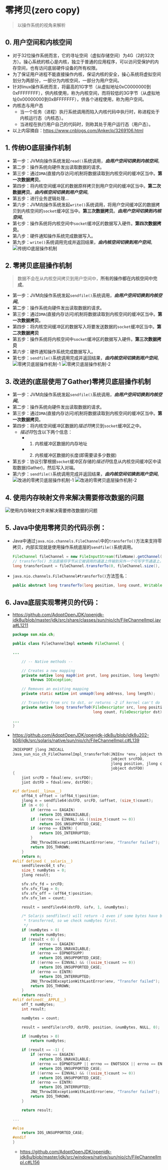 # 零拷贝(zero copy)
> 以操作系统的视角来解析

## 0. 用户空间和内核空间
* 对于32位操作系统而言，它的寻址空间（虚拟存储空间）为4G（2的32次方）。操心系统的核心是内核，独立于普通的应用程序，可以访问受保护的内存空间，也有访问底层硬件设备的所有权限。
* 为了保证用户进程不能直接操作内核，保证内核的安全，操心系统将虚拟空间划分为两部分，一部分为内核空间，一部分为用户空间。
* 针对linux操作系统而言，将最高的1G字节（从虚拟地址0xC0000000到0xFFFFFFFF），供内核使用，称为内核空间，而将较低的3G字节（从虚拟地址0x00000000到0xBFFFFFFF），供各个进程使用，称为用户空间。
* 内核态与用户态
  * 当一个任务（进程）执行系统调用而陷入内核代码中执行时，称进程处于内核运行态（内核态）。
  * 当进程在执行用户自己的代码时，则称其处于用户运行态（用户态）。
* 以上内容摘自：https://www.cnblogs.com/Anker/p/3269106.html

## 1. 传统IO底层操作机制
* 第一步：JVM向操作系统发起`read()`系统调用，***由用户空间切换到内核空间***。
* 第二步：操作系统向硬件发出读取数据的请求。
* 第三步：通过`DMA`(直接内存访问)机制将数据读取到内核空间的缓冲区当中。**第一次数据拷贝**。
* 第四步：将内核空间缓冲区的数据原样拷贝到用户空间的缓冲区当中。**第二次数据拷贝**。***由内核空间切换到用户空间***。
* 第五步：进行业务逻辑处理...
* 第六步：JVM向操作系统发起`write()`系统调用，将用户空间缓冲区的数据拷贝到内核空间的`socket`缓冲区当中。**第三次数据拷贝**。***由用户空间切换到内核空间***。
* 第七步：操作系统将内核空间中`socket`缓冲区的数据写入硬件。**第四次数据拷贝**。
* 第八步：硬件通知操作系统完成数据写入。
* 第九步：`write()`系统调用完成并返回结果，***由内核空间切换到用户空间***。
![传统IO底层操作机制](https://github.com/baayso/note/blob/master/java/nio/zero-copy_1.png)

## 2. 零拷贝底层操作机制
> 数据不会在从内核空间拷贝到用户空间中，**所有的操作都在内核空间中完成**。
* 第一步：JVM向操作系统发起`sendfile()`系统调用，***由用户空间切换到内核空间***。
* 第二步：操作系统向硬件发出读取数据的请求。
* 第三步：通过`DMA`(直接内存访问)机制将数据读取到内核空间的缓冲区当中。**第一次数据拷贝**。
* 第四步：将内核空间缓冲区的数据写入将要发送数据的`socket`缓冲区当中。**第二次数据拷贝**
* 第五步：操作系统将内核空间中`socket`缓冲区的数据写入硬件。**第三次数据拷贝**
* 第六步：硬件通知操作系统完成数据写入。
* 第七步：`sendfile()`系统调用完成并返回结果，***由内核空间切换到用户空间***。
![零拷贝底层操作机制-1](https://github.com/baayso/note/blob/master/java/nio/zero-copy_2.png)
![零拷贝底层操作机制-2](https://github.com/baayso/note/blob/master/java/nio/zero-copy_5.png)

## 3. 改进的(底层使用了Gather)零拷贝底层操作机制
* 第一步：JVM向操作系统发起`sendfile()`系统调用，***由用户空间切换到内核空间***。
* 第二步：操作系统向硬件发出读取数据的请求。
* 第三步：通过`DMA`(直接内存访问)机制将数据读取到内核空间的缓冲区当中。**第一次数据拷贝**。
* 第四步：将内核空间缓冲区数据的*描述符*拷贝到`socket`缓冲区之中。
  * *描述符*包含以下两个信息：
    * 1) 内核缓冲区数据的内存地址
    * 2) 内核缓冲区数据的长度(即需要读多少数据)
* 第五步：协议引擎根据`socket`缓冲区存储的*描述符*信息从内核空间缓冲区中读取数据(Gather)，然后写入对端。
* 第六步：`sendfile()`系统调用完成并返回结果，***由内核空间切换到用户空间***。
![改进的零拷贝底层操作机制-1](https://github.com/baayso/note/blob/master/java/nio/zero-copy_6.jpg)
![改进的零拷贝底层操作机制-2](https://github.com/baayso/note/blob/master/java/nio/zero-copy_3.png)

## 4. 使用内存映射文件来解决需要修改数据的问题
![使用内存映射文件来解决需要修改数据的问题](https://github.com/baayso/note/blob/master/java/nio/zero-copy_4.png)

## 5. Java中使用零拷贝的代码示例：
* Java中通过`java.nio.channels.FileChannel`中的`transferTo()`方法来支持零拷贝，内部实现就是使用操作系统底层的`sendfile()`系统调用。
  ```java
  FileChannel fileChannel = new FileInputStream(fileName).getChannel();
  // transferTo() 方法直接将字节从它被调用的通道上传输到另外一个可写字节通道上，数据无需流经应用程序。
  long transferCount = fileChannel.transferTo(0, fileChannel.size(), socketChannel);
  ```
* `java.nio.channels.FileChannel#transferTo()`方法签名：
  ```java
  public abstract long transferTo(long position, long count, WritableByteChannel target) throws IOException;
  ```

## 6. Java底层实现零拷贝的代码：
* https://github.com/AdoptOpenJDK/openjdk-jdk8u/blob/master/jdk/src/share/classes/sun/nio/ch/FileChannelImpl.java#L1211
  ```java
  package sun.nio.ch;

  public class FileChannelImpl extends FileChannel {

  ...

      // -- Native methods --

      // Creates a new mapping
      private native long map0(int prot, long position, long length)
          throws IOException;

      // Removes an existing mapping
      private static native int unmap0(long address, long length);

      // Transfers from src to dst, or returns -2 if kernel can't do that
      private native long transferTo0(FileDescriptor src, long position,
                                      long count, FileDescriptor dst);

  ...
  }
  ```

* https://github.com/AdoptOpenJDK/openjdk-jdk8u/blob/jdk8u202-b08/jdk/src/solaris/native/sun/nio/ch/FileChannelImpl.c#L139
  ```c
  JNIEXPORT jlong JNICALL
  Java_sun_nio_ch_FileChannelImpl_transferTo0(JNIEnv *env, jobject this,
                                              jobject srcFDO,
                                              jlong position, jlong count,
                                              jobject dstFDO)
  {
      jint srcFD = fdval(env, srcFDO);
      jint dstFD = fdval(env, dstFDO);

  #if defined(__linux__)
      off64_t offset = (off64_t)position;
      jlong n = sendfile64(dstFD, srcFD, &offset, (size_t)count);
      if (n < 0) {
          if (errno == EAGAIN)
              return IOS_UNAVAILABLE;
          if ((errno == EINVAL) && ((ssize_t)count >= 0))
              return IOS_UNSUPPORTED_CASE;
          if (errno == EINTR) {
              return IOS_INTERRUPTED;
          }
          JNU_ThrowIOExceptionWithLastError(env, "Transfer failed");
          return IOS_THROWN;
      }
      return n;
  #elif defined (__solaris__)
      sendfilevec64_t sfv;
      size_t numBytes = 0;
      jlong result;

      sfv.sfv_fd = srcFD;
      sfv.sfv_flag = 0;
      sfv.sfv_off = (off64_t)position;
      sfv.sfv_len = count;

      result = sendfilev64(dstFD, &sfv, 1, &numBytes);

      /* Solaris sendfilev() will return -1 even if some bytes have been
       * transferred, so we check numBytes first.
       */
      if (numBytes > 0)
          return numBytes;
      if (result < 0) {
          if (errno == EAGAIN)
              return IOS_UNAVAILABLE;
          if (errno == EOPNOTSUPP)
              return IOS_UNSUPPORTED_CASE;
          if ((errno == EINVAL) && ((ssize_t)count >= 0))
              return IOS_UNSUPPORTED_CASE;
          if (errno == EINTR)
              return IOS_INTERRUPTED;
          JNU_ThrowIOExceptionWithLastError(env, "Transfer failed");
          return IOS_THROWN;
      }
      return result;
  #elif defined(__APPLE__)
      off_t numBytes;
      int result;

      numBytes = count;

      result = sendfile(srcFD, dstFD, position, &numBytes, NULL, 0);

      if (numBytes > 0)
          return numBytes;

      if (result == -1) {
          if (errno == EAGAIN)
              return IOS_UNAVAILABLE;
          if (errno == EOPNOTSUPP || errno == ENOTSOCK || errno == ENOTCONN)
              return IOS_UNSUPPORTED_CASE;
          if ((errno == EINVAL) && ((ssize_t)count >= 0))
              return IOS_UNSUPPORTED_CASE;
          if (errno == EINTR)
              return IOS_INTERRUPTED;
          JNU_ThrowIOExceptionWithLastError(env, "Transfer failed");
          return IOS_THROWN;
      }

      return result;

  ...

  #else
      return IOS_UNSUPPORTED_CASE;
  #endif
  }
  ```
  
  * https://github.com/AdoptOpenJDK/openjdk-jdk8u/blob/master/jdk/src/windows/native/sun/nio/ch/FileChannelImpl.c#L156
  
